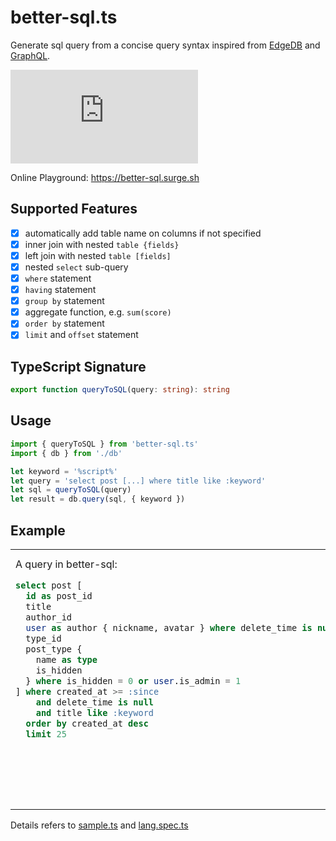 # better-sql.ts

Generate sql query from a concise query syntax inspired from [EdgeDB](https://www.edgedb.com/blog/edgedb-1-0) and [GraphQL](https://graphql.org/).

[![npm Package Version](https://img.shields.io/npm/v/better-sql.ts)](https://www.npmjs.com/package/better-sql.ts)

Online Playground: https://better-sql.surge.sh

<!-- [![npm Package Downloads](https://img.shields.io/npm/dm/better-sql.ts)](https://www.npmtrends.com/better-sql-lang) -->

## Supported Features

- [x] automatically add table name on columns if not specified
- [x] inner join with nested `table {fields}`
- [x] left join with nested `table [fields]`
- [x] nested `select` sub-query
- [x] `where` statement
- [x] `having` statement
- [x] `group by` statement
- [x] aggregate function, e.g. `sum(score)`
- [x] `order by` statement
- [x] `limit` and `offset` statement

## TypeScript Signature

```typescript
export function queryToSQL(query: string): string
```

## Usage

```typescript
import { queryToSQL } from 'better-sql.ts'
import { db } from './db'

let keyword = '%script%'
let query = 'select post [...] where title like :keyword'
let sql = queryToSQL(query)
let result = db.query(sql, { keyword })
```

## Example

<table>
<tbody>
<tr>
<td>
A query in better-sql:

```sql
select post [
  id as post_id
  title
  author_id
  user as author { nickname, avatar } where delete_time is null
  type_id
  post_type {
    name as type
    is_hidden
  } where is_hidden = 0 or user.is_admin = 1
] where created_at >= :since
    and delete_time is null
    and title like :keyword
  order by created_at desc
  limit 25







```

</td>
<td>
is converted into formatted sql as below:

```sql
select
  post.id as post_id
, post.title
, post.author_id
, author.nickname
, author.avatar
, post.type_id
, post_type.name as type
, post_type.is_hidden
from post
inner join user as author on author.id = post.author_id
inner join post_type on post_type.id = post.post_type_id
where author.delete_time is null
  and (post_type.is_hidden = 0
   or user.is_admin = 1)
  and post.created_at >= :since
  and post.delete_time is null
  and post.title like :keyword
order by
  post.created_at desc
limit 25
```

</td>
</tr>
</tbody>
</table>

Details refers to [sample.ts](./test/sample.ts) and [lang.spec.ts](./test/lang.spec.ts)
